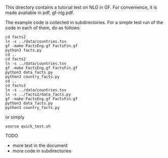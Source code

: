 This directory contains a tutorial text on NLG in GF.
For convenience, it is made available in pdf, gf-nlg.pdf.

The example code is collected in subdirectories.
For a simple test run of the code in each of them, do as follows:
```
cd facts2
ln -s ../data/countries.tsv
gf -make FactsEng.gf FactsFin.gf
python3 facts.py
cd ..
cd facts2
ln -s ../data/countries.tsv
gf -make FactsEng.gf FactsFin.gf
python3 data_facts.py
python3 country_facts.py
cd ..
cd facts3
ln -s ../data/countries.tsv
ln -s ../facts2/data_facts.py
gf -make FactsEng.gf FactsFin.gf
python3 data_facts.py
python3 country_facts.py
```
or simply
```
source quick_test.sh
```

TODO
- more text in the document
- more code in subdirectories


